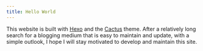 ```yaml
---
title: Hello World
---
```

This website is built with [Hexo](https://hexo.io/) and the [Cactus](https://github.com/probberechts/hexo-theme-cactus/tree/master) theme. After a relatively long search for a blogging medium that is easy to maintain and update, with a simple outlook, I hope I will stay motivated to develop and maintain this site. 

